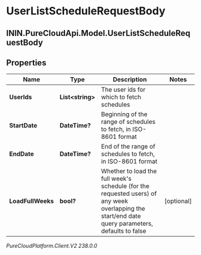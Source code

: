 # UserListScheduleRequestBody

## ININ.PureCloudApi.Model.UserListScheduleRequestBody

## Properties

|Name | Type | Description | Notes|
|------------ | ------------- | ------------- | -------------|
| **UserIds** | **List&lt;string&gt;** | The user ids for which to fetch schedules | |
| **StartDate** | **DateTime?** | Beginning of the range of schedules to fetch, in ISO-8601 format | |
| **EndDate** | **DateTime?** | End of the range of schedules to fetch, in ISO-8601 format | |
| **LoadFullWeeks** | **bool?** | Whether to load the full week&#39;s schedule (for the requested users) of any week overlapping the start/end date query parameters, defaults to false | [optional] |



_PureCloudPlatform.Client.V2 238.0.0_
